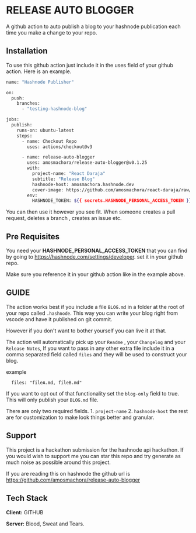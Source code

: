 # RELEASE AUTO BLOGGER

A github action to auto publish a blog to your hashnode publication each time you make a change to your repo.

## Installation

To use this github action just include it in the uses field of your github action. Here is an example.

```bash
name: "Hashnode Publisher"

on:
  push:
    branches:
      - "testing-hashnode-blog"

jobs:
  publish:
    runs-on: ubuntu-latest
    steps:
      - name: Checkout Repo
        uses: actions/checkout@v3

      - name: release-auto-blogger
        uses: amosmachora/release-auto-blogger@v0.1.25
        with:
          project-name: "React Daraja"
          subtitle: "Release Blog"
          hashnode-host: amosmachora.hashnode.dev
          cover-image: https://github.com/amosmachora/react-daraja/raw/main/public/full-logo.png
        env:
          HASHNODE_TOKEN: ${{ secrets.HASHNODE_PERSONAL_ACCESS_TOKEN }}
```

You can then use it however you see fit. When someone creates a pull request, deletes a branch , creates an issue etc.

## Pre Requisites

You need your **HASHNODE_PERSONAL_ACCESS_TOKEN** that you can find by going to https://hashnode.com/settings/developer. set it in your github repo.

Make sure you reference it in your github action like in the example above.

## GUIDE

The action works best if you include a file `BLOG.md` in a folder at the root of your repo called `.hashnode`. This way you can write your blog right from vscode and have it published on git commit.

However if you don't want to bother yourself you can live it at that.

The action will automatically pick up your `Readme` , your `Changelog` and your `Release Notes`, If you want to pass in any other extra file include it in a comma separated field called `files` and they will be used to construct your blog.

example

```
  files: "fileA.md, fileB.md"
```

If you want to opt out of that functionality set the `blog-only` field to true. This will only publish your `BLOG.md` file.

There are only two required fields. 1. `project-name` 2. `hashnode-host` the rest are for customization to make look things better and granular.

## Support

This project is a hackathon submission for the hashnode api hackathon. If you would wish to support me you can star this repo and try generate as much noise as possible around this project.

If you are reading this on hashnode the github url is https://github.com/amosmachora/release-auto-blogger

## Tech Stack

**Client:** GITHUB

**Server:** Blood, Sweat and Tears.
